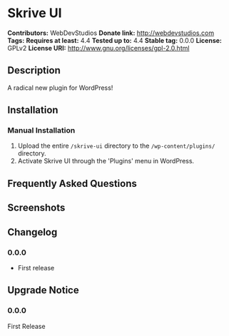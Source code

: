 # Skrive UI #
**Contributors:**      WebDevStudios
**Donate link:**       http://webdevstudios.com
**Tags:**
**Requires at least:** 4.4
**Tested up to:**      4.4
**Stable tag:**        0.0.0
**License:**           GPLv2
**License URI:**       http://www.gnu.org/licenses/gpl-2.0.html

## Description ##

A radical new plugin for WordPress!

## Installation ##

### Manual Installation ###

1. Upload the entire `/skrive-ui` directory to the `/wp-content/plugins/` directory.
2. Activate Skrive UI through the 'Plugins' menu in WordPress.

## Frequently Asked Questions ##


## Screenshots ##


## Changelog ##

### 0.0.0 ###
* First release

## Upgrade Notice ##

### 0.0.0 ###
First Release
